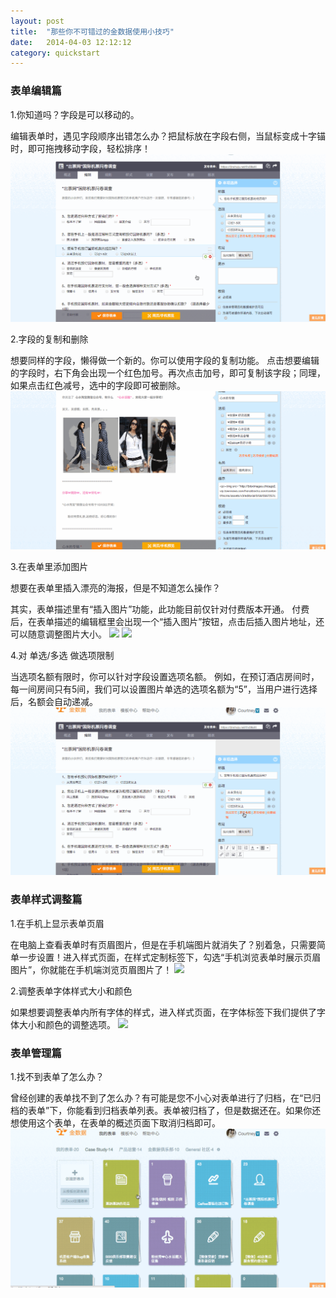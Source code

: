 ```yaml
---
layout: post
title:  "那些你不可错过的金数据使用小技巧"
date:   2014-04-03 12:12:12
category: quickstart
---
```


### 表单编辑篇

1.你知道吗？字段是可以移动的。

编辑表单时，遇见字段顺序出错怎么办？把鼠标放在字段右侧，当鼠标变成十字锚时，即可拖拽移动字段，轻松排序！
![](/images/form-editing-moving-fields.gif)

2.字段的复制和删除

想要同样的字段，懒得做一个新的。你可以使用字段的复制功能。
点击想要编辑的字段时，右下角会出现一个红色加号。再次点击加号，即可复制该字段；同理，如果点击红色减号，选中的字段即可被删除。
![](/images/form-editing-fields-copyanddelete.gif)

3.在表单里添加图片

想要在表单里插入漂亮的海报，但是不知道怎么操作？

其实，表单描述里有“插入图片”功能，此功能目前仅针对付费版本开通。
付费后，在表单描述的编辑框里会出现一个“插入图片”按钮，点击后插入图片地址，还可以随意调整图片大小。
![](/images/form-editing-insert-pics-1.gif)
![](/images/form-editing-insert-pics-2.gif)

4.对 单选/多选 做选项限制

当选项名额有限时，你可以针对字段设置选项名额。 例如，在预订酒店房间时，每一间房间只有5间，我们可以设置图片单选的选项名额为“5”，当用户进行选择后，名额会自动递减。
![](/images/form-editing-choices-seats.gif)

### 表单样式调整篇

1.在手机上显示表单页眉

在电脑上查看表单时有页眉图片，但是在手机端图片就消失了？别着急，只需要简单一步设置！进入样式页面，在样式定制标签下，勾选“手机浏览表单时展示页眉图片”，你就能在手机端浏览页眉图片了！
![](/images/form-style-pics.gif)

2.调整表单字体样式大小和颜色

如果想要调整表单内所有字体的样式，进入样式页面，在字体标签下我们提供了字体大小和颜色的调整选项。
![](/images/form-style-fonts.gif)

### 表单管理篇

1.找不到表单了怎么办？

曾经创建的表单找不到了怎么办？有可能是您不小心对表单进行了归档，在“已归档的表单”下，你能看到归档表单列表。表单被归档了，但是数据还在。如果你还想使用这个表单，在表单的概述页面下取消归档即可。
![](/images/form-manage-archived.gif)
